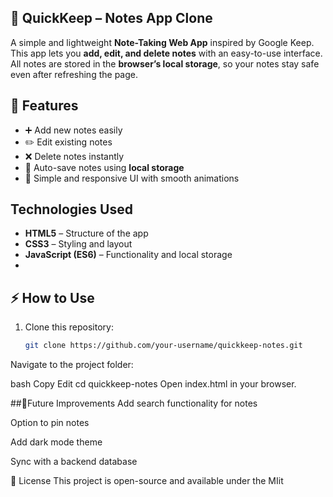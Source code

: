 ## 📝 QuickKeep – Notes App Clone

A simple and lightweight **Note-Taking Web App** inspired by Google Keep.  
This app lets you **add, edit, and delete notes** with an easy-to-use interface.  
All notes are stored in the **browser’s local storage**, so your notes stay safe even after refreshing the page.

## 🚀 Features
- ➕ Add new notes easily
- ✏️ Edit existing notes
- ❌ Delete notes instantly
- 💾 Auto-save notes using **local storage**
- 🎨 Simple and responsive UI with smooth animations

## Technologies Used
- **HTML5** – Structure of the app  
- **CSS3** – Styling and layout  
- **JavaScript (ES6)** – Functionality and local storage
- 
## ⚡ How to Use
1. Clone this repository:
   ```bash
   git clone https://github.com/your-username/quickkeep-notes.git
Navigate to the project folder:

bash
Copy
Edit
cd quickkeep-notes
Open index.html in your browser.

##🌟Future Improvements
Add search functionality for notes

Option to pin notes

Add dark mode theme

Sync with a backend database

📜 License
This project is open-source and available under the MIit
